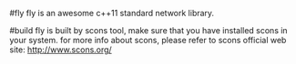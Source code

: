 #fly
  fly is an awesome c++11 standard network library.
  
#build
  fly is built by scons tool, make sure that you have installed scons in your system. for more info
  about scons, please refer to scons official web site: http://www.scons.org/
